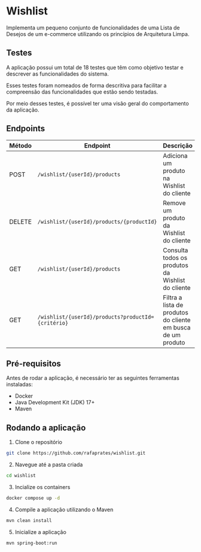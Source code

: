 # Wishlist
Implementa um pequeno conjunto de funcionalidades de uma Lista de Desejos de um e-commerce utilizando os princípios de Arquitetura Limpa.

## Testes
A aplicação possui um total de 18 testes que têm como objetivo testar e descrever as funcionalidades do sistema.

Esses testes foram nomeados de forma descritiva para facilitar a compreensão das funcionalidades que estão sendo testadas.

Por meio desses testes, é possível ter uma visão geral do comportamento da aplicação.
## Endpoints

| Método | Endpoint | Descrição |
|--------|----------|-----------|
| POST   | `/wishlist/{userId}/products`| Adiciona um produto na Wishlist do cliente |
| DELETE | `/wishlist/{userId}/products/{productId}`| Remove um produto da Wishlist do cliente |
| GET | `/wishlist/{userId}/products` | Consulta todos os produtos da Wishlist do cliente |
| GET | `/wishlist/{userId}/products?productId={critério}` | Filtra a lista de produtos do cliente em busca de um produto |

## Pré-requisitos

Antes de rodar a aplicação, é necessário ter as seguintes ferramentas instaladas:

- Docker
- Java Development Kit (JDK) 17+
- Maven

## Rodando a aplicação

1. Clone o repositório 
```bash 
git clone https://github.com/rafaprates/wishlist.git
```

2. Navegue até a pasta criada
```bash
cd wishlist
```

3. Incialize os containers
```bash
docker compose up -d
```

4. Compile a aplicação utilizando o Maven
```bash
mvn clean install
```

5. Inicialize a aplicação
```bash
mvn spring-boot:run
```
